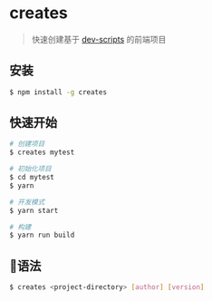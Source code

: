 # creates

> 快速创建基于 [dev-scripts](https://github.com/cjg125/dev-scripts) 的前端项目

## 安装

```sh
$ npm install -g creates
```

## 快速开始

```sh
# 创建项目
$ creates mytest

# 初始化项目
$ cd mytest
$ yarn

# 开发模式
$ yarn start

# 构建
$ yarn run build
```

## 语法

```sh
$ creates <project-directory> [author] [version]
```
